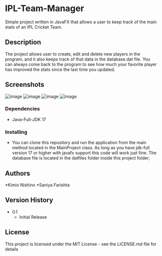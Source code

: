 # IPL-Team-Manager

Simple project written in JavaFX that allows a user to keep track of the main stats of an IPL Cricket Team.

## Description

The project allows user to create, edit and delete new players in the program, and it also keeps track of that data in the database.dat file. 
You can always come back to the program to see how much your favorite player has improved the stats since the last time you updated.

## Screenshots
![image](https://user-images.githubusercontent.com/12988560/162604306-a94e297c-c8c4-4bb4-8155-c3dc3e642714.png)
![image](https://user-images.githubusercontent.com/12988560/162604312-876c7ad3-377d-4865-8d3f-63e5b7b09d6d.png)
![image](https://user-images.githubusercontent.com/12988560/162604321-7d740469-fc0b-45ec-ad2b-e517c9d44535.png)
![image](https://user-images.githubusercontent.com/12988560/162604336-9ccd1881-7433-4ca2-8c61-740992e6230d.png)


### Dependencies

* Java-Full-JDK 17

### Installing

* You can clone this repository and run the application from the main method located in the MainProject class. As long as you have jdk-full version 17 or higher with javafx support this code will work just fine. The database file is located in the datfiles folder inside this project folder;


## Authors

*Kimio Nishino
*Saniya Farishta


## Version History

* 0.1
    * Initial Release

## License

This project is licensed under the MIT License - see the LICENSE.md file for details

